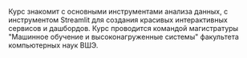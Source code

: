 Курс знакомит с основными инструментами анализа данных, с инструментом Streamlit для создания красивых интерактивных сервисов и дашбордов. 
Курс проводится командой магистратуры "Машинное обучение и высоконагруженные системы" факультета компьютерных наук ВШЭ.
